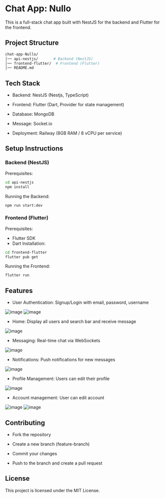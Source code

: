 # Chat App: Nullo
This is a full-stack chat app built with NestJS for the backend and Flutter for the frontend.

## Project Structure
```sh
chat-app-Nullo/
│── api-nestjs/       # Backend (NestJS)
│── frontend-flutter/  # Frontend (Flutter)
│── README.md
```
## Tech Stack
- Backend: NestJS (Nestjs, TypeScript)

- Frontend: Flutter (Dart, Provider for state management)

- Database: MongoDB

- Message: Socket.io

- Deployment: Railway (8GB RAM / 8 vCPU per service)

## Setup Instructions

### Backend (NestJS)
Prerequisites:
```sh
cd api-nestjs
npm install
```
Running the Backend:
```sh
npm run start:dev
```

### Frontend (Flutter)
Prerequisites:
- Flutter SDK
- Dart
Installation:
```sh
cd frontend-flutter
flutter pub get
```
Running the Frontend:
```sh
flutter run
```

## Features
- User Authentication: Signup/Login with email, password, username

![image](https://github.com/user-attachments/assets/af8c77ab-1324-47aa-a376-3f8d5e443c9e) ![image](https://github.com/user-attachments/assets/9ca8ceee-a625-410f-b3c8-225ae12e5c55)

- Home: Display all users and search bar and receive message

![image](https://github.com/user-attachments/assets/4ebd3ddb-34db-40b8-934b-d0a61716837f)

- Messaging: Real-time chat via WebSockets

![image](https://github.com/user-attachments/assets/ea90fcc6-acc5-4f9e-940f-1b4fe0ee921b)

- Notifications: Push notifications for new messages

![image](https://github.com/user-attachments/assets/adfe55e1-3148-4e6a-acb9-b6249a5be6df)

- Profile Management: Users can edit their profile

![image](https://github.com/user-attachments/assets/8607eb95-a013-4d33-a2d7-8cd154910e46)

- Account management: User can edit account

![image](https://github.com/user-attachments/assets/57c90fcf-b8f2-429e-bf42-ae6573267dac) ![image](https://github.com/user-attachments/assets/5a426c5d-df9a-4b17-8130-a959352fb64c)

## Contributing
- Fork the repository

- Create a new branch (feature-branch)

- Commit your changes

- Push to the branch and create a pull request

## License
This project is licensed under the MIT License.
